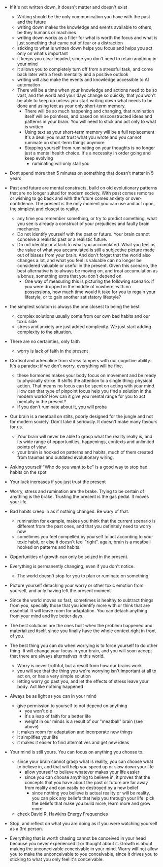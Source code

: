 - If it's not written down, it doesn't matter and doesn't exist
  - Writing should be the only communication you have with the past and the future
  - writing down makes the knowledge and events available to others, be they humans or machines
  - writing down works as a filter for what is worth the focus and what is just something that came out of fear or a distraction
  - sticking to what is written down helps you focus and helps you act only on what's important
  - it keeps you clear headed, since you don't need to retain anything in your mind 
  - it allows you to completely turn off from a stressful task, and come back later with a fresh mentality and a positive outlook
  - writing will also make the events and knowledge accessible to AI automation
  - There will be a time when your knowledge and actions need to be so vast, and the world and your days change so quickly, that you won't be able to keep up unless you start writing down what needs to be done and using text as your only short-term memory.
    - There will be so much happening and changing, that rumination itself will be pointless, and based on misconstructed ideas and patterns in your brain. You will need to stick and act only to what is written
    - Using text as your short-term memory will be a full replacement. It's a deal: you must trust what you wrote and you cannot ruminate on short-term things anymore
    - Stopping yourself from ruminating on your thoughts is no longer just a mental health choice. It's a necessity in order going and keep evolving
      - ruminating will only stall you

- Dont spend more than 5 minutes on something that doesn't matter in 5 years

- Past and future are mental constructs, build on old evolutionary patterns that are no longer suited for modern society. With past comes remorse or wishing to go back and with the future comes anxiety or over-confidence. The present is the only moment you can use and act upon, the simplest and closest to reality.
  - any time you remember something, or try to predict something, what you see is already a construct of your prejudices and faulty brain mechanics
  - Do not identify yourself with the past or future. Your brain cannot conceive a realistic past or a realistic future.
  - Do not identify or attach to what you accumulated. What you feel as the value of what you accumulated is still a subjective picture made out of biases from your brain. And don't forget that the world also changes a lot, and what you feel is valuable can no longer be considered valuable or useful in the present. Given this scenario, the best alternative is to always be moving on, and treat accumulation as a bonus, something extra that you don't depend on.
    - One way of measuring this is picturing the following scenario: if you were dropped in the middle of nowhere, with no possessions, how much time would it take for you to regain your lifestyle, or to gain another satisfatory lifestyle?

- the simplest solution is always the one closest to being the best
  - complex solutions usually come from our own bad habits and our toxic side
  - stress and anxiety are just added complexity. We just start adding complexity to the situation. 

- There are no certainties, only faith
  - worry is lack of faith in the present

- Cortisol and adrenaline from stress tampers with our cognitive ability. It's a paradox: if we don't worry, everything will be fine.
  - these hormones makes your body focus on movement and be ready to physically strike. It shifts the attention to a single thing: physical action. That means no focus can be spent on acting with your mind. How can that type of pinpoint focus help you find a solution in the modern world? How can it give you mental range for you to act mentally in the present?
  - if you don't ruminate about it, you will proba

- Our brain is a meatball on stilts, poorly designed for the jungle and not for modern society. Don't take it seriously. It doesn't make many favours for us. 
  - Your brain will never be able to grasp what the reality really is, and its wide range of opportunities, happenings, contexts and unlimited points of view.
  - your brain is hooked on patterns and habits, much of them created from traumas and outdated evolutionary wiring.

- Asking yourself "Who do you want to be" is a good way to stop bad habits on the spot

- Your luck increases if you just trust the present

- Worry, stress and rumination are the brake. Trying to be certain of anything is the brake. Trusting the present is the gas pedal. It moves your life.

- Bad habits creep in as if nothing changed. Be wary of that.
  - rumination for example, makes you think that the current scenario is different from the past ones, and that you definitely need to worry now
  - sometimes you feel compelled by yourself to act according to your toxic habit, or else it doesn't feel "right". again, brain is a meatball hooked on patterns and habits.

- Opportunities of growth can only be seized in the present. 

- Everything is permanently changing, even if you don't notice. 
  - The world doesn't stop for you to plan or ruminate on something 

- Picture yourself detaching your worry or other toxic emotion from yourself, and only having left the present moment

- Since the world moves so fast, sometimes is healthy to subtract things from you, specially those that you identify more with or think that are essential. It will leave room for adaptation. You can detach anything from your mind and live better days. 

- The best solutions are the ones built when the problem happened and materialized itself, since you finally have the whole context right in front of you.

- The best thing you can do when worrying is to force yourself to do other thing. It will change your focus in your brain, and you will soon accept that there are always alternatives in this world.
  - Worry is never truthful, but a result from how our brains work
  - you will see that the thing you we're worrying isn't important at all to act on, or has a very simple solution
  - letting worry go past you, and let the effects of stress leave your body. Act like nothing happened

- Always be as light as you can in your mind
  - give permission to yourself to not depend on anything
    - you won't die
    - it's a leap of faith for a better life
    - weight in our minds is a result of our "meatball" brain (see above)
  - it makes room for adaptation and incorporate new things
  - it simplifies your life
  - it makes it easier to find alternatives and get new ideas

- Your mind is still yours. You can focus on anything you choose to.
  - since your brain cannot grasp what is reality, you can choose what to believe in, and that will help you speed up or slow down your life
    - allow yourself to believe whatever makes your life easier
    - since you can choose anything to believe in, it proves that the concepts that you have about the past or future are far away from reality and can easily be destroyed by a new belief
      - since nothing you believe is actual reality or will be reality, you can pick any beliefs that help you through your life: pick the beliefs that make you build more, learn more and grow more
  - check David R. Hawkins Energy Frequencies

- Stop, and reflect on what you are doing as if you were watching yourself as a 3rd person.

- Everything that is worth chasing cannot be conceived in your head because you never experienced it or thought about it. Growth is about making the unconceivable conceivable in your mind. Worry will not allow you to make the unconceivable to you conceivable, since it drives you to sticking to what you only feel it's conceivable.

